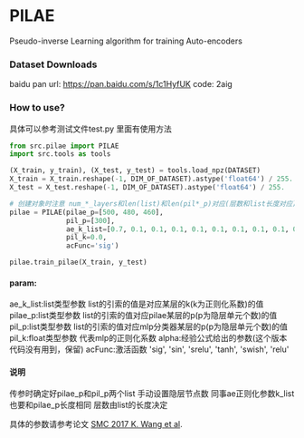 # PILAE
Pseudo-inverse Learning algorithm for training Auto-encoders

### Dataset Downloads

baidu pan url: https://pan.baidu.com/s/1c1HyfUK code: 2aig

### How to use?

具体可以参考测试文件test.py 里面有使用方法

```python
from src.pilae import PILAE
import src.tools as tools

(X_train, y_train), (X_test, y_test) = tools.load_npz(DATASET)
X_train = X_train.reshape(-1, DIM_OF_DATASET).astype('float64') / 255.
X_test = X_test.reshape(-1, DIM_OF_DATASET).astype('float64') / 255.

# 创建对象时注意 num_*_layers和len(list)和len(pil*_p)对应(层数和list长度对应)
pilae = PILAE(pilae_p=[500, 480, 460],
              pil_p=[300],
              ae_k_list=[0.7, 0.1, 0.1, 0.1, 0.1, 0.1, 0.1, 0.1, 0.1, 0.1],
              pil_k=0.0,
              acFunc='sig')

pilae.train_pilae(X_train, y_test)

```
#### param:
ae_k_list:list类型参数 list的引索的值是对应某层的k(k为正则化系数)的值
pilae_p:list类型参数 list的引索的值对应pilae某层的p(p为隐层单元个数)的值
pil_p:list类型参数 list的引索的值对应mlp分类器某层的p(p为隐层单元个数)的值
pil_k:float类型参数 代表mlp的正则化系数
alpha:经验公式给出的参数(这个版本代码没有用到，保留)
acFunc:激活函数  'sig', 'sin', 'srelu', 'tanh', 'swish', 'relu'

#### 说明
传参时确定好pilae_p和pil_p两个list 手动设置隐层节点数 同事ae正则化参数k_list也要和pilae_p长度相同 层数由list的长度决定

具体的参数请参考论文 [SMC 2017 K. Wang et al](https://www.researchgate.net/profile/Ping_Guo3/publication/320077277_Autoencoder_Low_Rank_Approximation_and_Pseudoinverse_Learning_Algorithm/links/59ccc36d45851556e98792db/Autoencoder-Low-Rank-Approximation-and-Pseudoinverse-Learning-Algorithm.pdf).